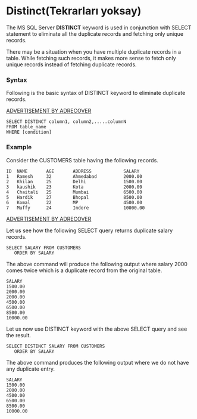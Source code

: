 # Distinct(Tekrarları yoksay)



The MS SQL Server **DISTINCT** keyword is used in conjunction with SELECT statement to eliminate all the duplicate records and fetching only unique records.

There may be a situation when you have multiple duplicate records in a table. While fetching such records, it makes more sense to fetch only unique records instead of fetching duplicate records.

### Syntax

Following is the basic syntax of DISTINCT keyword to eliminate duplicate records.

[ADVERTISEMENT BY ADRECOVER](https://adrecover.com/?utm\_campaign=ByAdRecover\&utm\_source=www.tutorialspoint.com\&utm\_medium=ByAdRecover-320)

```
SELECT DISTINCT column1, column2,.....columnN  
FROM table_name 
WHERE [condition] 
```

### Example

Consider the CUSTOMERS table having the following records.

```
ID  NAME       AGE       ADDRESS            SALARY 
1   Ramesh     32        Ahmedabad          2000.00 
2   Khilan     25        Delhi              1500.00 
3   kaushik    23        Kota               2000.00 
4   Chaitali   25        Mumbai             6500.00 
5   Hardik     27        Bhopal             8500.00 
6   Komal      22        MP                 4500.00 
7   Muffy      24        Indore             10000.00 
```

[ADVERTISEMENT BY ADRECOVER](https://adrecover.com/?utm\_campaign=ByAdRecover\&utm\_source=www.tutorialspoint.com\&utm\_medium=ByAdRecover-320)

Let us see how the following SELECT query returns duplicate salary records.

```
SELECT SALARY FROM CUSTOMERS 
   ORDER BY SALARY 
```

The above command will produce the following output where salary 2000 comes twice which is a duplicate record from the original table.

```
SALARY 
1500.00 
2000.00 
2000.00 
4500.00 
6500.00 
8500.00 
10000.00
```

Let us now use DISTINCT keyword with the above SELECT query and see the result.

```
SELECT DISTINCT SALARY FROM CUSTOMERS 
   ORDER BY SALARY 
```

The above command produces the following output where we do not have any duplicate entry.

```
SALARY 
1500.00 
2000.00 
4500.00 
6500.00 
8500.00 
10000.00 
```
